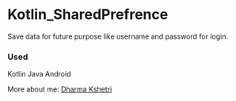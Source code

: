 # Kotlin_SharedPrefrence

Save data for future purpose like username and password for login.

### Used

Kotlin
Java
Android

More about me: [Dharma Kshetri](www.dharmakshetri.me)
